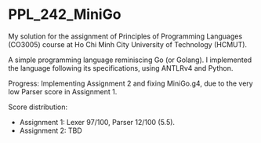 # PPL_242_MiniGo

My solution for the assignment of Principles of Programming Languages (CO3005) course at Ho Chi Minh City University of Technology (HCMUT).

A simple programming language reminiscing Go (or Golang). I implemented the language following its specifications, using ANTLRv4 and Python.

Progress: Implementing Assignment 2 and fixing MiniGo.g4, due to the very low Parser score in Assignment 1.

Score distribution:
- Assignment 1: Lexer 97/100, Parser 12/100 (5.5).
- Assignment 2: TBD
